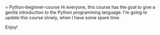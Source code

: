 = Python-beginner-course
Hi everyone, this course has the goal to give a gentle introduction to the Python programming language.
I'm going to update this course slowly, when I have some spare time.

Enjoy!
